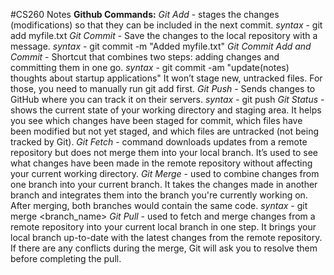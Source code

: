 #CS260 Notes
**Github Commands:**
*Git Add* - stages the changes (modifications) so that they can be included in the next commit. *syntax* - git add myfile.txt
*Git Commit* - Save the changes to the local repository with a message. *syntax* - git commit -m "Added myfile.txt"
*Git Commit Add and Commit* - Shortcut that combines two steps: adding changes and committing them in one go. *syntax* - git commit -am "update(notes) thoughts about startup applications"
    It won’t stage new, untracked files. For those, you need to manually run git add first.
*Git Push* - Sends changes to GitHub where you can track it on their servers. *syntax* - git push
*Git Status* - shows the current state of your working directory and staging area. It helps you see which changes have been staged for commit, which files have been modified but not yet staged, and which files are untracked (not being tracked by Git).
*Git Fetch* - command downloads updates from a remote repository but does not merge them into your local branch. It’s used to see what changes have been made in the remote repository without affecting your current working directory.
*Git Merge* - used to combine changes from one branch into your current branch. It takes the changes made in another branch and integrates them into the branch you're currently working on. After merging, both branches would contain the same code. *syntax* - git merge <branch_name>
*Git Pull* - used to fetch and merge changes from a remote repository into your current local branch in one step. It brings your local branch up-to-date with the latest changes from the remote repository. If there are any conflicts during the merge, Git will ask you to resolve them before completing the pull.

